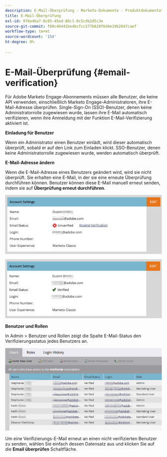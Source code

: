 ```yaml
---
description: E-Mail-Überprüfung - Marketo-Dokumente - Produktdokumentation
title: E-Mail-Überprüfung
exl-id: 976e46a7-8c85-45ed-86c1-0c5cdb2d5c3e
source-git-commit: f60c40441be4bcfcc277b620f6d4e19b2047caef
workflow-type: tm+mt
source-wordcount: '154'
ht-degree: 0%

---
```


# E-Mail-Überprüfung {#email-verification}

Für Adobe Marketo Engage-Abonnements müssen alle Benutzer, die keine API verwenden, einschließlich Marketo Engage-Administratoren, ihre E-Mail-Adresse überprüfen. Single-Sign-On (SSO)-Benutzer, denen keine Administratorrolle zugewiesen wurde, lassen ihre E-Mail automatisch verifizieren, wenn ihre Anmeldung mit der Funktion E-Mail-Verifizierung aktiviert ist.

**Einladung für Benutzer**

Wenn ein Administrator einen Benutzer einlädt, wird dieser automatisch überprüft, sobald er auf den Link zum Einladen klickt. SSO-Benutzer, denen keine Administratorrolle zugewiesen wurde, werden automatisch überprüft.

**E-Mail-Adresse ändern**

Wenn die E-Mail-Adresse eines Benutzers geändert wird, wird sie nicht überprüft. Sie erhalten eine E-Mail, in der sie eine erneute Überprüfung durchführen können. Benutzer können diese E-Mail manuell erneut senden, indem sie auf **Überprüfung erneut durchführen**.

![](assets/email-verification-1.png)

![](assets/email-verification-2.png)

**Benutzer und Rollen**

In Admin > Benutzer und Rollen zeigt die Spalte E-Mail-Status den Verifizierungsstatus jedes Benutzers an.

![](assets/email-verification-3.png)

Um eine Verifizierungs-E-Mail erneut an einen nicht verifizierten Benutzer zu senden, wählen Sie einfach dessen Datensatz aus und klicken Sie auf die **Email überprüfen** Schaltfläche.
